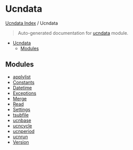 # Ucndata

[Ucndata Index](../README.md#ucndata-index) / Ucndata

> Auto-generated documentation for [ucndata](../../ucndata/__init__.py) module.

- [Ucndata](#ucndata)
  - [Modules](#modules)

## Modules

- [applylist](./applylist.md)
- [Constants](./constants.md)
- [Datetime](./datetime.md)
- [Exceptions](./exceptions.md)
- [Merge](./merge.md)
- [Read](./read.md)
- [Settings](./settings.md)
- [tsubfile](./tsubfile.md)
- [ucnbase](./ucnbase.md)
- [ucncycle](./ucncycle.md)
- [ucnperiod](./ucnperiod.md)
- [ucnrun](./ucnrun.md)
- [Version](./version.md)